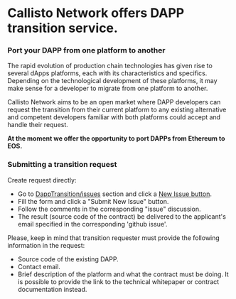# Callisto Network offers DAPP transition service.

### Port your DAPP from one platform to another 

The rapid evolution of production chain technologies has given rise to several dApps platforms, each with its characteristics and specifics. Depending on the technological development of these platforms, it may make sense for a developer to migrate from one platform to another.

Callisto Network aims to be an open market where DAPP developers can request the transition from their current platform to any existing alternative and competent developers familiar with both platforms could accept and handle their request.

**At the moment we offer the opportunity to port DAPPs from Ethereum to EOS.**

### Submitting a transition request

Create request directly:

- Go to [DappTransition/issues](https://github.com/EthereumCommonwealth/DappTransition/issues) section and click a [New Issue button](https://github.com/EthereumCommonwealth/DappTransition/issues/new).
- Fill the form and click a "Submit New Issue" button.
- Follow the comments in the corresponding "issue" discussion.
- The result (source code of the contract) be delivered to the applicant's email specified in the corresponding 'github issue'.

Please, keep in mind that transition requester must provide the following information in the request:

- Source code of the existing DAPP.
- Contact email.
- Brief description of the platform and what the contract must be doing. It is possible to provide the link to the technical whitepaper or contract documentation instead.
